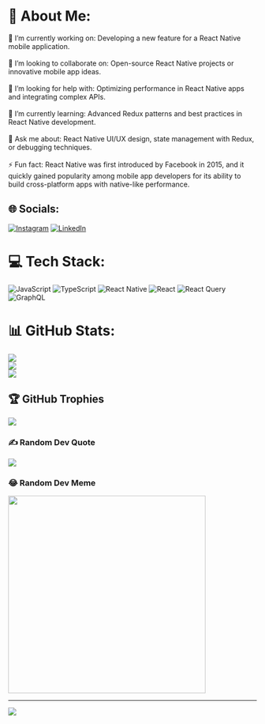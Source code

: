 # 💫 About Me:
🔭 I’m currently working on: Developing a new feature for a React Native mobile application.<br><br>👯 I’m looking to collaborate on: Open-source React Native projects or innovative mobile app ideas.<br><br>🤝 I’m looking for help with: Optimizing performance in React Native apps and integrating complex APIs.<br><br>🌱 I’m currently learning: Advanced Redux patterns and best practices in React Native development.<br><br>💬 Ask me about: React Native UI/UX design, state management with Redux, or debugging techniques.<br><br>⚡ Fun fact: React Native was first introduced by Facebook in 2015, and it quickly gained popularity among mobile app developers for its ability to build cross-platform apps with native-like performance.


## 🌐 Socials:
[![Instagram](https://img.shields.io/badge/Instagram-%23E4405F.svg?logo=Instagram&logoColor=white)](https://instagram.com/hdubey27) [![LinkedIn](https://img.shields.io/badge/LinkedIn-%230077B5.svg?logo=linkedin&logoColor=white)](https://linkedin.com/in/https://linkedin.com/in/harshal-dubey-927b66205/) 

# 💻 Tech Stack:
![JavaScript](https://img.shields.io/badge/javascript-%23323330.svg?style=for-the-badge&logo=javascript&logoColor=%23F7DF1E) ![TypeScript](https://img.shields.io/badge/typescript-%23007ACC.svg?style=for-the-badge&logo=typescript&logoColor=white) ![React Native](https://img.shields.io/badge/react_native-%2320232a.svg?style=for-the-badge&logo=react&logoColor=%2361DAFB) ![React](https://img.shields.io/badge/react-%2320232a.svg?style=for-the-badge&logo=react&logoColor=%2361DAFB) ![React Query](https://img.shields.io/badge/-React%20Query-FF4154?style=for-the-badge&logo=react%20query&logoColor=white) ![GraphQL](https://img.shields.io/badge/-GraphQL-E10098?style=for-the-badge&logo=graphql&logoColor=white)
# 📊 GitHub Stats:
![](https://github-readme-stats.vercel.app/api?username=codebyharry&theme=dark&hide_border=false&include_all_commits=false&count_private=true)<br/>
![](https://github-readme-streak-stats.herokuapp.com/?user=codebyharry&theme=dark&hide_border=false)<br/>
![](https://github-readme-stats.vercel.app/api/top-langs/?username=codebyharry&theme=dark&hide_border=false&include_all_commits=false&count_private=true&layout=compact)

## 🏆 GitHub Trophies
![](https://github-profile-trophy.vercel.app/?username=codebyharry&theme=radical&no-frame=false&no-bg=true&margin-w=4)

### ✍️ Random Dev Quote
![](https://quotes-github-readme.vercel.app/api?type=horizontal&theme=radical)

### 😂 Random Dev Meme
<img src='https://randommeme-five.vercel.app/' style="height: 400px;"/>

---
[![](https://visitcount.itsvg.in/api?id=codebyharry&icon=0&color=0)](https://visitcount.itsvg.in)

<!-- Proudly created with GPRM ( https://gprm.itsvg.in ) -->
